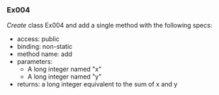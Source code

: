 ### Ex004
*Create* class Ex004 and add a single method with the following specs:

- access: public
- binding: non-static
- method name: add
- parameters:
    - A long integer named "x"
    - A long integer named "y"
- returns: a long integer equivalent to the sum of x and y
